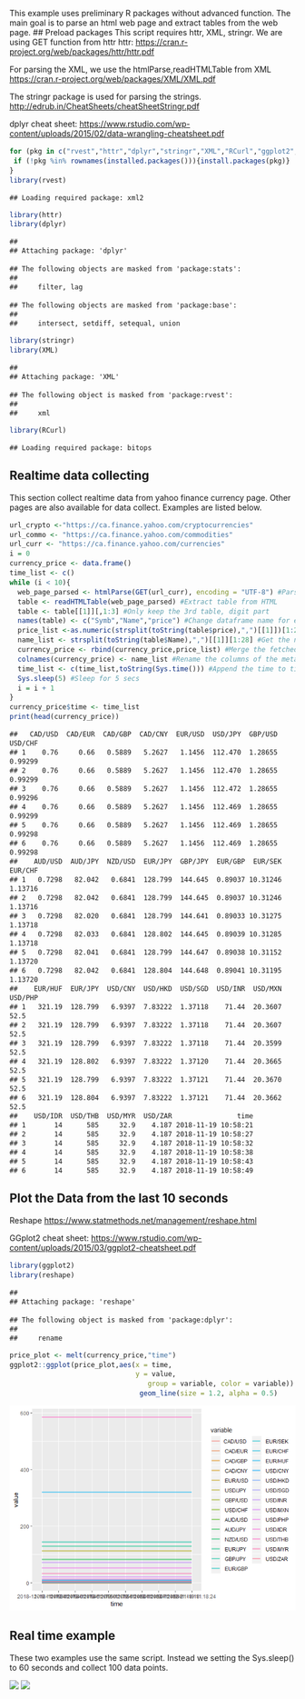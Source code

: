 This example uses preliminary R packages without advanced function. The main goal is to parse an html web page and extract tables from the web page. \#\# Preload packages This script requires httr, XML, stringr. We are using GET function from httr httr: <https://cran.r-project.org/web/packages/httr/httr.pdf>

For parsing the XML, we use the htmlParse,readHTMLTable from XML <https://cran.r-project.org/web/packages/XML/XML.pdf>

The stringr package is used for parsing the strings. <http://edrub.in/CheatSheets/cheatSheetStringr.pdf>

dplyr cheat sheet: <https://www.rstudio.com/wp-content/uploads/2015/02/data-wrangling-cheatsheet.pdf>

``` r
for (pkg in c("rvest","httr","dplyr","stringr","XML","RCurl","ggplot2","reshape")){
 if (!pkg %in% rownames(installed.packages())){install.packages(pkg)}
}
library(rvest)
```

    ## Loading required package: xml2

``` r
library(httr)
library(dplyr)
```

    ## 
    ## Attaching package: 'dplyr'

    ## The following objects are masked from 'package:stats':
    ## 
    ##     filter, lag

    ## The following objects are masked from 'package:base':
    ## 
    ##     intersect, setdiff, setequal, union

``` r
library(stringr)
library(XML)
```

    ## 
    ## Attaching package: 'XML'

    ## The following object is masked from 'package:rvest':
    ## 
    ##     xml

``` r
library(RCurl)
```

    ## Loading required package: bitops

Realtime data collecting
------------------------

This section collect realtime data from yahoo finance currency page. Other pages are also available for data collect. Examples are listed below.

``` r
url_crypto <-"https://ca.finance.yahoo.com/cryptocurrencies"
url_commo <- "https://ca.finance.yahoo.com/commodities"
url_curr <- "https://ca.finance.yahoo.com/currencies"
i = 0 
currency_price <- data.frame()
time_list <- c()
while (i < 10){
  web_page_parsed <- htmlParse(GET(url_curr), encoding = "UTF-8") #Parse the HTML
  table <- readHTMLTable(web_page_parsed) #Extract table from HTML
  table <- table[[1]][,1:3] #Only keep the 3rd table, digit part
  names(table) <- c("Symb","Name","price") #Change dataframe name for easy merge
  price_list <-as.numeric(strsplit(toString(table$price),",")[[1]])[1:28] #Process the data type, for all 28 FX price
  name_list <- strsplit(toString(table$Name),",")[[1]][1:28] #Get the name of the FX
  currency_price <- rbind(currency_price,price_list) #Merge the fetched data into the metadata
  colnames(currency_price) <- name_list #Rename the columns of the metadata
  time_list <- c(time_list,toString(Sys.time())) #Append the time to time_list
  Sys.sleep(5) #Sleep for 5 secs
  i = i + 1
}
currency_price$time <- time_list
print(head(currency_price))
```

    ##   CAD/USD  CAD/EUR  CAD/GBP  CAD/CNY  EUR/USD  USD/JPY  GBP/USD  USD/CHF
    ## 1    0.76     0.66   0.5889   5.2627   1.1456  112.470  1.28655  0.99299
    ## 2    0.76     0.66   0.5889   5.2627   1.1456  112.470  1.28655  0.99299
    ## 3    0.76     0.66   0.5889   5.2627   1.1456  112.472  1.28655  0.99296
    ## 4    0.76     0.66   0.5889   5.2627   1.1456  112.469  1.28655  0.99299
    ## 5    0.76     0.66   0.5889   5.2627   1.1456  112.469  1.28655  0.99298
    ## 6    0.76     0.66   0.5889   5.2627   1.1456  112.469  1.28655  0.99298
    ##    AUD/USD  AUD/JPY  NZD/USD  EUR/JPY  GBP/JPY  EUR/GBP  EUR/SEK  EUR/CHF
    ## 1   0.7298   82.042   0.6841  128.799  144.645  0.89037 10.31246  1.13716
    ## 2   0.7298   82.042   0.6841  128.799  144.645  0.89037 10.31246  1.13716
    ## 3   0.7298   82.020   0.6841  128.799  144.641  0.89033 10.31275  1.13718
    ## 4   0.7298   82.033   0.6841  128.802  144.645  0.89039 10.31285  1.13718
    ## 5   0.7298   82.041   0.6841  128.799  144.647  0.89038 10.31152  1.13720
    ## 6   0.7298   82.042   0.6841  128.804  144.648  0.89041 10.31195  1.13720
    ##    EUR/HUF  EUR/JPY  USD/CNY  USD/HKD  USD/SGD  USD/INR  USD/MXN  USD/PHP
    ## 1   321.19  128.799   6.9397  7.83222  1.37118    71.44  20.3607     52.5
    ## 2   321.19  128.799   6.9397  7.83222  1.37118    71.44  20.3607     52.5
    ## 3   321.19  128.799   6.9397  7.83222  1.37118    71.44  20.3599     52.5
    ## 4   321.19  128.802   6.9397  7.83222  1.37120    71.44  20.3665     52.5
    ## 5   321.19  128.799   6.9397  7.83222  1.37121    71.44  20.3670     52.5
    ## 6   321.19  128.804   6.9397  7.83222  1.37121    71.44  20.3662     52.5
    ##    USD/IDR  USD/THB  USD/MYR  USD/ZAR                time
    ## 1       14      585     32.9    4.187 2018-11-19 10:58:21
    ## 2       14      585     32.9    4.187 2018-11-19 10:58:27
    ## 3       14      585     32.9    4.187 2018-11-19 10:58:32
    ## 4       14      585     32.9    4.187 2018-11-19 10:58:38
    ## 5       14      585     32.9    4.187 2018-11-19 10:58:43
    ## 6       14      585     32.9    4.187 2018-11-19 10:58:49

Plot the Data from the last 10 seconds
--------------------------------------

Reshape <https://www.statmethods.net/management/reshape.html>

GGplot2 cheat sheet: <https://www.rstudio.com/wp-content/uploads/2015/03/ggplot2-cheatsheet.pdf>

``` r
library(ggplot2)
library(reshape)
```

    ## 
    ## Attaching package: 'reshape'

    ## The following object is masked from 'package:dplyr':
    ## 
    ##     rename

``` r
price_plot <- melt(currency_price,"time")
ggplot2::ggplot(price_plot,aes(x = time, 
                               y = value, 
                                  group = variable, color = variable)) + 
                                geom_line(size = 1.2, alpha = 0.5)   
```

![](yahoo-realtime_files/figure-markdown_github/unnamed-chunk-1-1.png)

Real time example
-----------------

These two examples use the same script. Instead we setting the Sys.sleep() to 60 seconds and collect 100 data points.

![](yahoo-realtime_files/figure-markdown_github/GBP_USD.png) ![](yahoo-realtime_files/figure-markdown_github/GBP_JPY.png)
